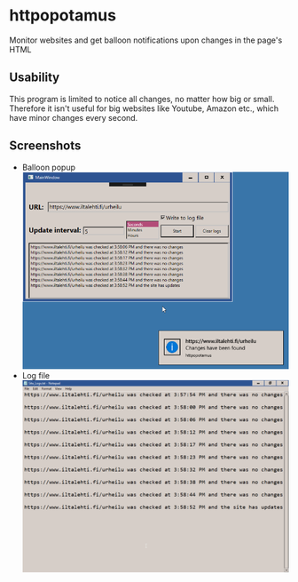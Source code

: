 # httpopotamus
Monitor websites and get balloon notifications upon changes in the page's HTML

## Usability
This program is limited to notice all changes, no matter how big or small. Therefore it isn't useful for big websites like Youtube, Amazon etc., which have minor changes every second.

## Screenshots
* Balloon popup \
![](Screenshots/NVIDIA_Share_2019-02-26_15-59-16.png)
* Log file \
![](Screenshots/notepad_2019-02-26_15-59-51.png)
